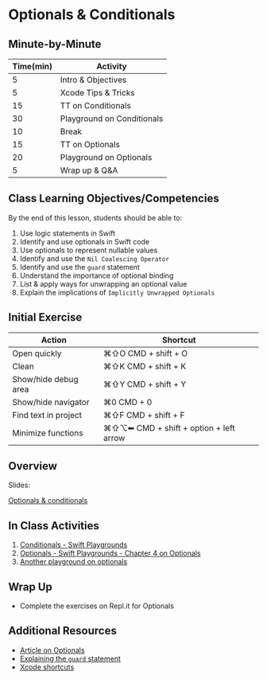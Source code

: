 # Optionals & Conditionals

## Minute-by-Minute

| **Time(min)** | **Activity**               |
| ------------- | ---------------------------|
| 5             | Intro & Objectives         |
| 5             | Xcode Tips & Tricks        |
| 15            | TT on Conditionals         |
| 30            | Playground on Conditionals |
| 10            | Break                      |
| 15            | TT on Optionals            |
| 20            | Playground on Optionals    |
| 5             | Wrap up & Q&A              |


## Class Learning Objectives/Competencies
By the end of this lesson, students should be able to:

1. Use logic statements in Swift
1. Identify and use optionals in Swift code
1. Use optionals to represent nullable values
1. Identify and use the `Nil Coalescing Operator`
1. Identify and use the `guard` statement
1. Understand the importance of optional binding
1. List & apply ways for unwrapping an optional value
1. Explain the implications of  `Implicitly Unwrapped Optionals`

## Initial Exercise

| **Action**            | **Shortcut**                            |
| ----------            | ---------------------------             |
| Open quickly          | ⌘⇧O CMD + shift + O                     |
| Clean                 | ⌘⇧K CMD + shift + K                     |
| Show/hide debug area  | ⌘⇧Y CMD + shift + Y                     |
| Show/hide navigator   | ⌘0 CMD + 0                              |
| Find text in project  | ⌘⇧F CMD + shift + F                     |
| Minimize functions    | ⌘⇧⌥⬅ CMD + shift + option + left arrow |


## Overview

Slides:

[Optionals & conditionals](https://docs.google.com/presentation/d/1mGFfmfmUR36PVpOQDSGlCvTjjpBmR6MMiWG8SmKZkAE/edit?usp=sharing)

## In Class Activities

1. [Conditionals - Swift Playgrounds](assets/conditionals.zip)
1. [Optionals - Swift Playgrounds - Chapter 4 on Optionals](https://github.com/MakeSchool-Tutorials/Swift-Language-Playgrounds/archive/swift4.zip)
1. [Another playground on optionals](https://github.com/MakeSchool-Tutorials/Intro-Optionals-Dictionaries-Playground)

## Wrap Up

- Complete the exercises on Repl.it for Optionals

## Additional Resources

- [Article on Optionals](https://hackernoon.com/swift-optionals-explained-simply-e109a4297298)
- [Explaining the `guard` statement](https://thatthinginswift.com/guard-statement-swift/)
- [Xcode shortcuts](https://swifteducation.github.io/assets/pdfs/XcodeKeyboardShortcuts.pdf)
